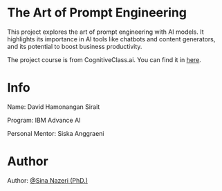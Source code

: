 # The Art of Prompt Engineering

This project explores the art of prompt engineering with AI models. It highlights its importance in AI tools like chatbots and content generators, and its potential to boost business productivity.

The project course is from CognitiveClass.ai. You can find it in [here](https://cognitiveclass.ai/courses/course-v1:IBMSkillsNetwork+GPXX0TGVEN+v1).



# Info
Name: David Hamonangan Sirait

Program: IBM Advance AI

Personal Mentor: Siska Anggraeni


# Author
Author: [@Sina Nazeri (PhD.)](https://www.linkedin.com/in/sina-nazeri/)

